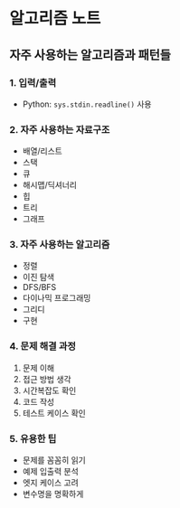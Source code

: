 # 알고리즘 노트

## 자주 사용하는 알고리즘과 패턴들

### 1. 입력/출력

- Python: `sys.stdin.readline()` 사용

### 2. 자주 사용하는 자료구조

- 배열/리스트
- 스택
- 큐
- 해시맵/딕셔너리
- 힙
- 트리
- 그래프

### 3. 자주 사용하는 알고리즘

- 정렬
- 이진 탐색
- DFS/BFS
- 다이나믹 프로그래밍
- 그리디
- 구현

### 4. 문제 해결 과정

1. 문제 이해
2. 접근 방법 생각
3. 시간복잡도 확인
4. 코드 작성
5. 테스트 케이스 확인

### 5. 유용한 팁

- 문제를 꼼꼼히 읽기
- 예제 입출력 분석
- 엣지 케이스 고려
- 변수명을 명확하게
